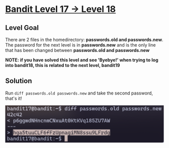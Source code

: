 # [Bandit Level 17 → Level 18](https://overthewire.org/wargames/bandit/bandit18.html)
## Level Goal

There are 2 files in the homedirectory: **passwords.old and passwords.new**. The password for the next level is in **passwords.new** and is the only line that has been changed between **passwords.old and passwords.new**

**NOTE: if you have solved this level and see 'Byebye!' when trying to log into bandit18, this is related to the next level, bandit19**

## Solution

Run `diff passwords.old passwords.new` and take the second password, that's it!

![diff](assets/level-18/img/diff.png)
